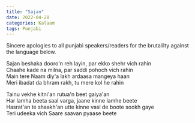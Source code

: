 ```yaml
---
title: "Sajan"
date: 2022-04-28
categories: Kalaam
tags: Punjabi
---
```


Sincere apologies to all punjabi speakers/readers for the brutalilty against the language below.

Sajan beshaka dooro'n reh layin, par ekko shehr vich rahin  
Chaahe kade na milna, par saddi pohoch vich rahin  
Main tere Naam diy'a lakh ardaasa mangeya haan  
Meri ibadat da bhram rakh, tu mere kol he rahin  

Tainu vekhe kitni'an rutua'n beet gaiya'an  
Har lamha beeta saal varga, jaane kinne lamhe beete  
Hasrat'an te shaakh'an utte kinne vasl de boote sookh gaye  
Teri udeeka vich Saare saavan pyaase beete  

